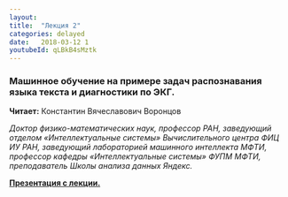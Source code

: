 ```yaml
---
layout: 
title:  "Лекция 2"
categories: delayed 
date:   2018-03-12 1
youtubeId: qLBkB4sMztk
---
```

### Машинное обучение на примере задач распознавания языка текста и диагностики по ЭКГ.

**Читает:** Константин Вячеславович Воронцов

*Доктор физико-математических наук, профессор РАН, заведующий отделом «Интеллектуальные системы» Вычислительного центра ФИЦ ИУ РАН, заведующий лабораторией машинного интеллекта МФТИ, профессор кафедры «Интеллектуальные системы» ФУПМ МФТИ, преподаватель Школы анализа данных Яндекс.*

[**Презентация с лекции.**](../../assets/presentations/Voron2018-03-11.pdf)